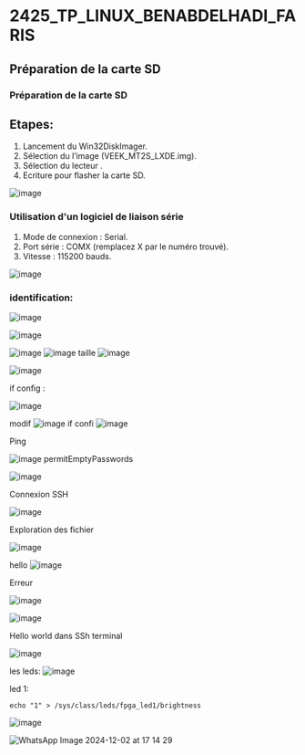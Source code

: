 # 2425_TP_LINUX_BENABDELHADI_FARIS
## Préparation de la carte SD

### Préparation de la carte SD
## Etapes:
1. Lancement du Win32DiskImager.
2. Sélection du  l’image (VEEK_MT2S_LXDE.img).
3. Sélection du lecteur .
4. Ecriture pour flasher la carte SD.
   
![image](https://github.com/user-attachments/assets/b3555d54-f6e2-4337-bcde-be3c87980b0c)

### Utilisation d'un logiciel de liaison série
1. Mode de connexion : Serial.
2. Port série : COMX (remplacez X par le numéro trouvé).
3. Vitesse : 115200 bauds.
   
![image](https://github.com/user-attachments/assets/d61ea4de-69fb-4e8f-8611-320707ef7b16)

### identification:

![image](https://github.com/user-attachments/assets/8f5dbdf7-50ae-41d1-a41b-afd3065e56b2)

![image](https://github.com/user-attachments/assets/7ce8a41f-8ce5-4c7c-996c-8ac23ebc83c7)

![image](https://github.com/user-attachments/assets/e8435da5-a060-4dbc-92f2-5fa204f26738)
![image](https://github.com/user-attachments/assets/de458e7d-c605-4c9e-90e7-7cf30a5fad59)
taille
![image](https://github.com/user-attachments/assets/9418fee4-4fed-4b9e-8dee-9b43137ecc52)

![image](https://github.com/user-attachments/assets/f31da8d7-b78a-4f53-bc1d-372a0053ec0e)

if config :

![image](https://github.com/user-attachments/assets/8854a7ac-e403-4a9a-a912-5a4afd551e36)

modif 
![image](https://github.com/user-attachments/assets/9993bbc4-3da1-4e3d-aa99-3f920a1aff36)
if confi 
![image](https://github.com/user-attachments/assets/959f6582-c77c-460f-a285-11d3de96d867)

Ping 

![image](https://github.com/user-attachments/assets/79aec3d9-24aa-4ad1-9b5b-a72ba57992b7)
permitEmptyPasswords

![image](https://github.com/user-attachments/assets/788bdbda-afab-43fd-8bef-65648f8f56ba)


Connexion SSH 

![image](https://github.com/user-attachments/assets/52f6fb21-5082-4e22-a4f8-6f6d33953bce)


Exploration des fichier 

![image](https://github.com/user-attachments/assets/19a888ae-4d52-4c24-9f7f-8cc169631911)

hello
![image](https://github.com/user-attachments/assets/6e25a9e1-5e87-4d53-a794-0b079dbc4cc7)

Erreur 

![image](https://github.com/user-attachments/assets/7a0ae7b5-965d-4bb5-bab2-aff53cedb963)


![image](https://github.com/user-attachments/assets/36385ff5-b0c2-4b79-9dda-a1b2a7a46d94)

Hello world dans SSh terminal

![image](https://github.com/user-attachments/assets/aafa0365-a296-452e-8675-283091c75773)

les leds:
![image](https://github.com/user-attachments/assets/9095f4a6-ec87-4f08-b939-acd157c8043b)

led 1:

```
echo "1" > /sys/class/leds/fpga_led1/brightness

```




![image](https://github.com/user-attachments/assets/b2013747-b4f5-46ce-9f5f-fc7e78aedab7)


![WhatsApp Image 2024-12-02 at 17 14 29](https://github.com/user-attachments/assets/2810933a-10dc-4c37-8dd1-76df83204426)
